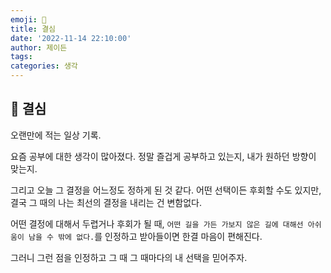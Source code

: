 ```yaml
---
emoji: 🌳
title: 결심
date: '2022-11-14 22:10:00'
author: 제이든
tags:
categories: 생각
---
```


## 🌳 결심

오랜만에 적는 일상 기록.

요즘 공부에 대한 생각이 많아졌다. 정말 즐겁게 공부하고 있는지, 내가 원하던 방향이 맞는지.

그리고 오늘 그 결정을 어느정도 정하게 된 것 같다. 어떤 선택이든 후회할 수도 있지만, 결국 그 때의 나는 최선의 결정을 내리는 건 변함없다.

어떤 결정에 대해서 두렵거나 후회가 될 때, `어떤 길을 가든 가보지 않은 길에 대해선 아쉬움이 남을 수 밖에 없다.`를 인정하고 받아들이면 한결 마음이 편해진다.

그러니 그런 점을 인정하고 그 때 그 때마다의 내 선택을 믿어주자.

```toc

```

